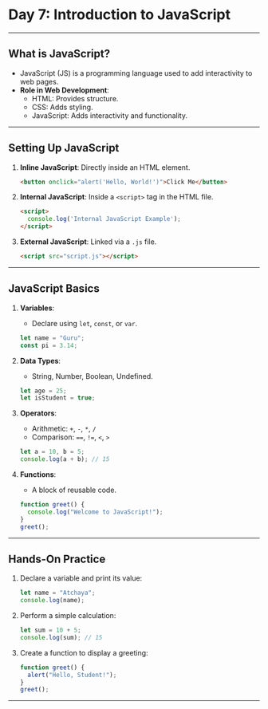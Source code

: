 # Day 7: Introduction to JavaScript

---

## What is JavaScript?

- JavaScript (JS) is a programming language used to add interactivity to web pages.
- **Role in Web Development**:
  - HTML: Provides structure.
  - CSS: Adds styling.
  - JavaScript: Adds interactivity and functionality.

---

## Setting Up JavaScript

1. **Inline JavaScript**: Directly inside an HTML element.
   ```html
   <button onclick="alert('Hello, World!')">Click Me</button>
   ```

2. **Internal JavaScript**: Inside a `<script>` tag in the HTML file.
   ```html
   <script>
     console.log('Internal JavaScript Example');
   </script>
   ```

3. **External JavaScript**: Linked via a `.js` file.
   ```html
   <script src="script.js"></script>
   ```

---

## JavaScript Basics

1. **Variables**:  
   - Declare using `let`, `const`, or `var`.
   ```javascript
   let name = "Guru";
   const pi = 3.14;
   ```

2. **Data Types**:  
   - String, Number, Boolean, Undefined.
   ```javascript
   let age = 25;
   let isStudent = true;
   ```

3. **Operators**:  
   - Arithmetic: `+`, `-`, `*`, `/`
   - Comparison: `==`, `!=`, `<`, `>`
   ```javascript
   let a = 10, b = 5;
   console.log(a + b); // 15
   ```

4. **Functions**:
   - A block of reusable code.
   ```javascript
   function greet() {
     console.log("Welcome to JavaScript!");
   }
   greet();
   ```

---

## Hands-On Practice

1. Declare a variable and print its value:
   ```javascript
   let name = "Atchaya";
   console.log(name);
   ```

2. Perform a simple calculation:
   ```javascript
   let sum = 10 + 5;
   console.log(sum); // 15
   ```

3. Create a function to display a greeting:
   ```javascript
   function greet() {
     alert("Hello, Student!");
   }
   greet();
   ```

---
